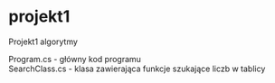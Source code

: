 # projekt1
Projekt1 algorytmy

Program.cs - główny kod programu  
SearchClass.cs - klasa zawierająca funkcje szukające liczb w tablicy
